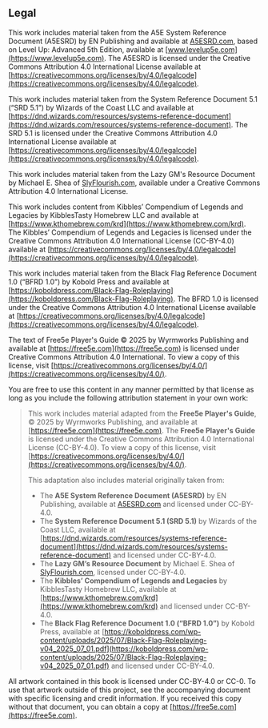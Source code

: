 ## Legal

This work includes material taken from the A5E System Reference Document (A5ESRD) by EN Publishing and available at [A5ESRD.com](https://A5ESRD.com), based on Level Up: Advanced 5th Edition, available at [www.levelup5e.com](https://www.levelup5e.com).
The A5ESRD is licensed under the Creative Commons Attribution 4.0 International License available at [https://creativecommons.org/licenses/by/4.0/legalcode](https://creativecommons.org/licenses/by/4.0/legalcode).

This work includes material taken from the System Reference Document 5.1 (“SRD 5.1”) by Wizards of the Coast LLC and available at [https://dnd.wizards.com/resources/systems-reference-document](https://dnd.wizards.com/resources/systems-reference-document).
The SRD 5.1 is licensed under the Creative Commons Attribution 4.0 International License available at [https://creativecommons.org/licenses/by/4.0/legalcode](https://creativecommons.org/licenses/by/4.0/legalcode).

This work includes material taken from the Lazy GM's Resource Document by Michael E. Shea of [SlyFlourish.com](https://SlyFlourish.com), available under a Creative Commons Attribution 4.0 International License.
<!-- TODO Add a link to the license -->

This work includes content from Kibbles’ Compendium of Legends and Legacies by KibblesTasty Homebrew LLC and available at [https://www.kthomebrew.com/krd](https://www.kthomebrew.com/krd).
The Kibbles’ Compendium of Legends and Legacies is licensed under the Creative Commons Attribution 4.0 International License (CC-BY-4.0) available at [https://creativecommons.org/licenses/by/4.0/legalcode](https://creativecommons.org/licenses/by/4.0/legalcode).

This work includes material taken from the Black Flag Reference Document 1.0 (“BFRD 1.0”) by Kobold Press
and available at [https://koboldpress.com/Black-Flag-Roleplaying](https://koboldpress.com/Black-Flag-Roleplaying).
The BFRD 1.0 is licensed under the Creative Commons Attribution 4.0 International License available at [https://creativecommons.org/licenses/by/4.0/legalcode](https://creativecommons.org/licenses/by/4.0/legalcode).

The text of Free5e Player's Guide © 2025 by Wyrmworks Publishing and available at [https://free5e.com](https://free5e.com) is licensed under Creative Commons Attribution 4.0 International.
To view a copy of this license, visit [https://creativecommons.org/licenses/by/4.0/](https://creativecommons.org/licenses/by/4.0/).

You are free to use this content in any manner permitted by that license as long as you include the following attribution statement in your own work:
> This work includes material adapted from the **Free5e Player's Guide**, © 2025 by Wyrmworks Publishing, and available at [https://free5e.com](https://free5e.com).
> The **Free5e Player's Guide** is licensed under the Creative Commons Attribution 4.0 International License (CC-BY-4.0).
> To view a copy of this license, visit [https://creativecommons.org/licenses/by/4.0/](https://creativecommons.org/licenses/by/4.0/).
>
> This adaptation also includes material originally taken from:
>
> - The **A5E System Reference Document (A5ESRD)** by EN Publishing, available at [A5ESRD.com](https://A5ESRD.com) and licensed under CC-BY-4.0.
> - The **System Reference Document 5.1 (SRD 5.1)** by Wizards of the Coast LLC, available at [https://dnd.wizards.com/resources/systems-reference-document](https://dnd.wizards.com/resources/systems-reference-document) and licensed under CC-BY-4.0.
> - The **Lazy GM’s Resource Document** by Michael E. Shea of [SlyFlourish.com](SlyFlourish.com), licensed under CC-BY-4.0.
> - The **Kibbles’ Compendium of Legends and Legacies** by KibblesTasty Homebrew LLC, available at [https://www.kthomebrew.com/krd](https://www.kthomebrew.com/krd) and licensed under CC-BY-4.0.
> - The **Black Flag Reference Document 1.0 (“BFRD 1.0”)** by Kobold Press, available at [https://koboldpress.com/wp-content/uploads/2025/07/Black-Flag-Roleplaying-v04_2025_07_01.pdf](https://koboldpress.com/wp-content/uploads/2025/07/Black-Flag-Roleplaying-v04_2025_07_01.pdf) and licensed under CC-BY-4.0.

<!-- TODO Add links to the licenses -->
All artwork contained in this book is licensed under CC-BY-4.0 or CC-0.
To use that artwork outside of this project, see the accompanying document with specific licensing and credit information.
If you received this copy without that document, you can obtain a copy at [https://free5e.com](https://free5e.com).
